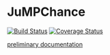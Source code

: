# JuMPChance

[![Build Status](https://travis-ci.org/mlubin/JuMPChance.jl.svg?branch=master)](https://travis-ci.org/mlubin/JuMPChance.jl) [![Coverage Status](https://img.shields.io/coveralls/mlubin/JuMPChance.jl.svg)](https://coveralls.io/r/mlubin/JuMPChance.jl?branch=master)

[preliminary documentation](http://ccjump.readthedocs.org/en/latest/)
